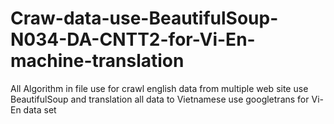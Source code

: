 # Craw-data-use-BeautifulSoup-N034-DA-CNTT2-for-Vi-En-machine-translation
All Algorithm in file use for crawl english data from multiple web site use BeautifulSoup and translation all data to Vietnamese use googletrans for Vi-En data set
